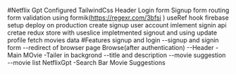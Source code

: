 #Netflix Gpt
Configured TailwindCss
Header
Login form
Signup form
routing
form validation using formik(https://regexr.com/3bfsi )
useRef hook
firebase setup
deploy on production
create signup user account
imlement signin api
cretae  redux store with useslice
impletmented signout 
and using update profile
fetch movies data 
#Features
signup and login
  --signup and signin form
  --redirect of browser page
Browse(after authentication)
--Header
  -Main MOvie
            -Tailer in backgrond
            --title and description
            --movie suggestion
                 --movie list
NetflixGpt
  -Search Bar
  Movie Suggestions                 